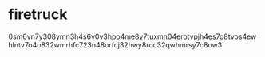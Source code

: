# firetruck
0sm6vn7y308ymn3h4s6v0v3hpo4me8y7tuxmn04erotvpjh4es7o8tvos4ewhlntv7o4o832wmrhfc723n48orfcj32hwy8roc32qwhmrsy7c8ow3
